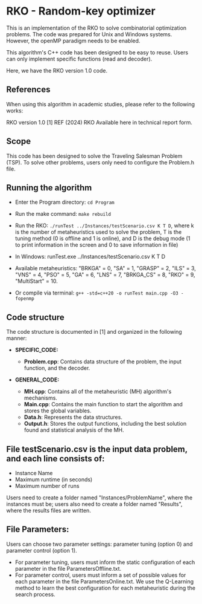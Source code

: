 
# RKO - Random-key optimizer 

This is an implementation of the RKO to solve combinatorial optimization problems. The code was prepared for Unix and Windows systems. However, the openMP paradigm needs to be enabled.

This algorithm's C++ code has been designed to be easy to reuse. Users can only implement specific functions (read and decoder). 

Here, we have the RKO version 1.0 code.


## References

When using this algorithm in academic studies, please refer to the following works:

RKO version 1.0
[1] REF (2024)
RKO
Available here in technical report form.

## Scope

This code has been designed to solve the Traveling Salesman Problem (TSP). To solve other problems, users only need to configure the Problem.h file.


## Running the algorithm

* Enter the Program directory: `cd Program`
* Run the make command: `make rebuild`
* Run the RKO: `./runTest ../Instances/testScenario.csv K T D`, where k is the number of metaheuristics used to solve the problem, T is the tuning method (0 is offline and 1 is online), and D is the debug mode (1 to print information in the screen and 0 to save information in file)
* In Windows: runTest.exe ../Instances/testScenario.csv K T D
* Available metaheuristics:
"BRKGA"      = 0,
"SA"         = 1,
"GRASP"      = 2,
"ILS"        = 3,
"VNS"        = 4,
"PSO"        = 5,
"GA"         = 6,
"LNS"        = 7,
"BRKGA_CS"   = 8,
"RKO"        = 9,
"MultiStart" = 10.

* Or compile via terminal: `g++ -std=c++20 -o runTest main.cpp -O3 -fopenmp`


## Code structure

The code structure is documented in [1] and organized in the following manner:

* **SPECIFIC_CODE:**
    * **Problem.cpp**: Contains data structure of the problem, the input function, and the decoder.

* **GENERAL_CODE:**
    * **MH.cpp**: Contains all of the metaheuristic (MH) algorithm's mechanisms.
    * **Main.cpp**: Contains the main function to start the algorithm and stores the global variables.
    * **Data.h**: Represents the data structures.
    * **Output.h**: Stores the output functions, including the best solution found and statistical analysis of the MH.

## File testScenario.csv is the input data problem, and each line consists of:

- Instance Name
- Maximum runtime (in seconds)
- Maximum number of runs

Users need to create a folder named "Instances/ProblemName", where the instances must be; users also need to create a folder named "Results", where the results files are written.

## File Parameters:

Users can choose two parameter settings: parameter tuning (option 0) and parameter control (option 1). 
 - For parameter tuning, users must inform the static configuration of each parameter in the file ParametersOffline.txt.
 - For parameter control, users must inform a set of possible values for each parameter in the file ParametersOnline.txt. We use the Q-Learning method to learn the best configuration for each metaheuristic during the search process.
